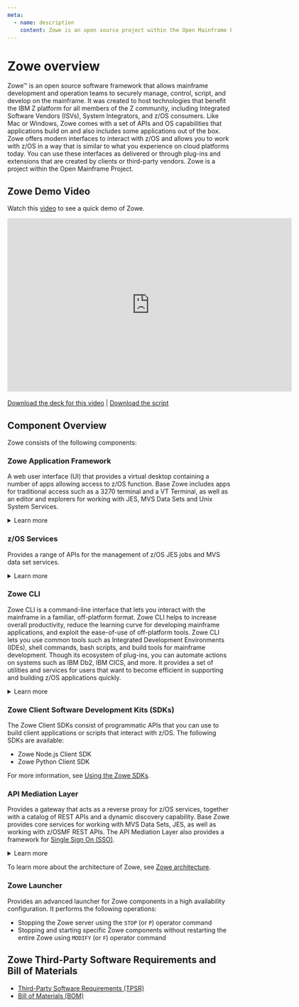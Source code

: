 ```yaml
---
meta:
  - name: description
    content: Zowe is an open source project within the Open Mainframe Project that is part of The Linux Foundation. Zowe is an extensible framework that simplifies and speeds application development, deployment, and operations on z/OS, and provides the ability for extension through CLI plug-ins, new applications to be added to the web desktop, and onboarding of REST APIs to the API Mediation Layer. It narrows the skills gap between new and legacy z/OS developers by offering the choice to work with z/OS either through a Command Line Interface, a Zowe Explorer Visual Studio extension, a web browser served from the Zowe Application Framework, or through REST APIs and web sockets served through the API Mediation Layer.
---
```


# Zowe overview

Zowe&trade; is an open source software framework that allows mainframe development and operation teams to securely manage, control, script, and develop on the mainframe. It was created to host technologies that benefit the IBM Z platform for all members of the Z community, including Integrated Software Vendors (ISVs), System Integrators, and z/OS consumers. Like Mac or Windows, Zowe comes with a set of APIs and OS capabilities that applications build on and also includes some applications out of the box. Zowe offers modern interfaces to interact with z/OS and allows you to work with z/OS in a way that is similar to what you experience on cloud platforms today. You can use these interfaces as delivered or through plug-ins and extensions that are created by clients or third-party vendors. Zowe is a project within the Open Mainframe Project.

## Zowe Demo Video

Watch this [video](https://www.youtube.com/embed/NX20ZMRoTtk) to see a quick demo of Zowe. 

<iframe class="embed-responsive-item" id="youtubeplayer" title="Zowe overview demo" type="text/html" width="640" height="390" src="https://www.youtube.com/embed/7XpOjREP8JU" frameborder="0" webkitallowfullscreen mozallowfullscreen allowfullscreen> </iframe>

[Download the deck for this video](../Zowe_introduction_video_deck.pptx) | [Download the script](../Zowe_introduction_video_script.txt)

## Component Overview

Zowe consists of the following components:

### Zowe Application Framework

A web user interface (UI) that provides a virtual desktop containing a number of apps allowing access to z/OS function.  Base Zowe includes apps for traditional access such as a 3270 terminal and a VT Terminal, as well as an editor and explorers for working with JES, MVS Data Sets and Unix System Services.

<details>
<summary> Learn more </summary>

The Zowe Application Framework modernizes and simplifies working on the mainframe. With the Zowe Application Framework, you can create applications to suit your specific needs. The Zowe Application Framework contains a web UI that has the following features:

- The web UI works with the underlying REST APIs for data, jobs, and subsystem, but presents the information in a full screen mode as compared to the command line interface.
- The web UI makes use of leading-edge web presentation technology and is also extensible through web UI plug-ins to capture and present a wide variety of information.
- The web UI facilitates common z/OS developer or system programmer tasks by providing an editor for common text-based files like REXX or JCL along with general purpose data set actions for both Unix System Services (USS) and Partitioned Data Sets (PDS) plus Job Entry System (JES) logs.

The Zowe Application Framework consists of the following components:

- **Zowe Desktop**

    The desktop, accessed through a browser.  The desktop contains a number of applications, including a TN3270 emulator for traditional Telnet or TLS terminal access to z/OS, a VT Termnial for SSH commands, as well as rich web GUI applications including a JES Explorer for working with jobs and spool output, a File Editor for working with USS directories and files and MVS data sets and members.   The Zowe desktop is extensible and allows vendors to provide their own applications to run within the desktop. See [Extending the Zowe Desktop](../extend/extend-desktop/mvd-extendingzlux.md).  The following screen capture of a Zowe desktop shows some of its composition as well as the TN3270 app, the JES Explorer, and the File Editor open and in use.

    ![Zowe Desktop Screen Capture](./diagrams/zowe-desktop-sample.png)

- **Zowe Application Server**

    The Zowe Application Server runs the Zowe Application Framework. It consists of the Node.js server plus the Express.js as a webservices framework, and the proxy applications that communicate with the z/OS services and components.

- **ZSS Server**

    The ZSS Server provides secure REST services to support the Zowe Application Server.  For services that need to run as APF authorized code, Zowe uses an angel process that the ZSS Server calls using cross memory communication.  During installation and configuration of Zowe, you will see the steps needed to configure and launch the cross memory server.

- **Application plug-ins**

    Several application-type plug-ins are provided. For more information, see [Using the Zowe Application Framework application plug-ins](../user-guide/mvd-using.md#zowe-desktop-application-plug-ins).

</details>

### z/OS Services

Provides a range of APIs for the management of z/OS JES jobs and MVS data set services.

<details>
<summary> Learn more </summary>

Zowe provides a z/OS® RESTful web service and deployment architecture for z/OS microservices. Zowe contains the following  core z/OS services:

 - **z/OS Datasets services**

    Get a list of data sets, retrieve content from a member, create a data set, and more.

 - **z/OS Jobs services**

   Get a list of jobs, get content from a job file output, submit a job from a data set, and more.

You can view the full list of capabilities of the RESTful APIs from the API catalog that displays the Open API Specification for their capabilities.

- These APIs are described by the Open API Specification allowing them to be incorporated to any standard-based REST API developer tool or API management process.
- These APIs can be exploited by off-platform applications with proper security controls.

As a deployment architecture, the z/OS Services are running as microservices with a Springboot embedded Tomcat stack.

</details>

### Zowe CLI
Zowe CLI is a command-line interface that lets you interact with the mainframe in a familiar, off-platform format. Zowe CLI helps to increase overall productivity, reduce the learning curve for developing mainframe applications, and exploit the ease-of-use of off-platform tools. Zowe CLI lets you use common tools such as Integrated Development Environments (IDEs), shell commands, bash scripts, and build tools for mainframe development. Though its ecosystem of plug-ins, you can automate actions on systems such as IBM Db2, IBM CICS, and more. It  provides a set of utilities and services for users that want to become efficient in supporting and building z/OS applications quickly.

<details>
<summary> Learn more </summary>

Zowe CLI provides the following benefits:

  - Enables and encourages developers with limited z/OS expertise to build, modify, and debug z/OS applications.
  - Fosters the development of new and innovative tools from a computer that can interact with z/OS. Some Zowe extensions are powered by Zowe CLI, for example the [Visual Studio Code Extension for Zowe](../user-guide/ze-install.md).
  - Ensure that business critical applications running on z/OS can be maintained and supported by existing and generally available software development resources.
  - Provides a more streamlined way to build software that integrates with z/OS.

**Note:** For information about software requirements, installing, and upgrading Zowe CLI, see
[Installing Zowe](../user-guide/installandconfig.md).

#### Zowe CLI capabilities

With Zowe CLI, you can interact with z/OS remotely in the following ways:

  - **Interact with mainframe files:**
    Create, edit, download, and
    upload mainframe files (data sets) directly from Zowe CLI.
  - **Submit jobs:**
    Submit JCL from data sets or local storage, monitor the status, and view and download the output automatically.
  - **Issue TSO and z/OS console commands:**
    Issue TSO and console commands to the mainframe directly from Zowe CLI.
  - **Integrate z/OS actions into scripts:**
    Build local scripts that accomplish both mainframe and local tasks.
  - **Produce responses as JSON documents:**
    Return data in JSON format on request for consumption in other programming languages.

For detailed information about the available functionality in Zowe CLI, see [Zowe CLI Command Groups](../user-guide/cli-usingcli.html#understanding-core-command-groups).

For information about extending the functionality of Zowe CLI by installing plug-ins, see [Extending Zowe CLI](../user-guide/cli-extending.md).

**More Information:**

  - [System requirements for Zowe CLI](../user-guide/systemrequirements-cli.md)
  - [Installing Zowe CLI](../user-guide/cli-installcli.md)

</details>

### Zowe Client Software Development Kits (SDKs)

The Zowe Client SDKs consist of programmatic APIs that you can use to build client applications or scripts that interact with z/OS. The following SDKs are available:
 - Zowe Node.js Client SDK
 - Zowe Python Client SDK

 For more information, see [Using the Zowe SDKs](../user-guide/sdks-using.md).

  </details>

### API Mediation Layer

Provides a gateway that acts as a reverse proxy for z/OS services, together with a catalog of REST APIs and a dynamic discovery capability. Base Zowe provides core services for working with MVS Data Sets, JES, as well as working with z/OSMF REST APIs.  The API Mediation Layer also provides a framework for [Single Sign On (SSO)](../extend/extend-apiml/api-mediation-sso.html#zowe-api-mediation-layer-single-sign-on-overview).

<details>
<summary> Learn more </summary>

The API Mediation Layer provides a single point of access for mainframe service REST APIs. The layer offers enterprise, cloud-like features such as high-availability, scalability, dynamic API discovery, consistent security, a single sign-on experience, and documentation. The API Mediation Layer facilitates secure communication across loosely coupled microservices through the API Gateway. The API Mediation Layer consists of three components: the Gateway, the Discovery Service, and the Catalog. The Gateway provides secure communication across loosely coupled API services. The Discovery Service enables you to determine the location and status of service instances running inside the API ML ecosystem. The Catalog provides an easy-to-use interface to view all discovered services, their associated APIs, and Swagger documentation in a user-friendly manner.

#### Key features
* Consistent Access: API routing and standardization of API service URLs through the Gateway component provides users with a consistent way to access mainframe APIs at a predefined address.
* Dynamic Discovery: The Discovery Service automatically determines the location and status of API services.
* High-Availability: API Mediation Layer is designed with high-availability of services and scalability in mind.
* Caching Service: This feature is designed for Zowe components in a high availability configuration. It supports the High Availability of all components within Zowe. Components either need to be stateless, or offload the state to a location accessible by all instances of the service, including those which just started.
* Redundancy and Scalability: API service throughput is easily increased by starting multiple API service instances without the need to change configuration.
* Presentation of Services: The API Catalog component provides easy access to discovered API services and their associated documentation in a user-friendly manner. Access to the contents of the API Catalog is controlled through a z/OS security facility.
* Encrypted Communication: API ML facilitates secure and trusted communication across both internal components and discovered API services.

#### API Mediation Layer architecture
The following diagram illustrates the single point of access through the Gateway, and the interactions between API ML components and services:

![API Mediation Layer Architecture diagram](./diagrams/service-relationship-diagram.png)

#### Components
The API Layer consists of the following key components:

**API Gateway**

Services that comprise the API ML service ecosystem are located behind a gateway (reverse proxy). All end users and API client applications interact through the Gateway. Each service is assigned a unique service ID that is used in the access URL. Based on the service ID, the Gateway forwards incoming API requests to the appropriate service. Multiple Gateway instances can be started to achieve high-availability. The Gateway access URL remains unchanged. The Gateway is built using Netflix Zuul and Spring Boot technologies.

**Discovery Service**

The Discovery Service is the central repository of active services in the API ML ecosystem. The Discovery Service continuously collects and aggregates service information and serves as a repository of active services. When a service is started, it sends its metadata, such as the original URL, assigned serviceId, and status information to the Discovery Service. Back-end microservices register with this service either directly or by using a Eureka client. Multiple enablers are available to help with service on-boarding of various application architectures including plain Java applications and Java applications that use the Spring Boot framework. The Discovery Service is built on Eureka and Spring Boot technology.

**Discovery Service TLS/SSL**

HTTPS protocol can be enabled during API ML configuration and is highly recommended. Beyond encrypting communication, the HTTPS configuration for the Discovery Service enables heightened security for service registration. Without HTTPS, services provide a username and password to register in the API ML ecosystem. When using HTTPS, only trusted services that provide HTTPS certificates signed by a trusted certificate authority can be registered.

**API Catalog**

The API Catalog is the catalog of published API services and their associated documentation. The Catalog provides both the REST APIs and a web user interface (UI) to access them. The web UI follows the industry standard Swagger UI component to visualize API documentation in OpenAPI JSON format for each service. A service can be implemented by one or more service instances, which provide exactly the same service for high-availability or scalability.

**Catalog Security**

Access to the API Catalog can be protected with an Enterprise z/OS Security Manager such as IBM RACF, CA ACF2, or CA Top Secret. Only users who provide proper mainframe credentials can access the Catalog. Client authentication is implemented through the z/OSMF API.

**Caching Service**

The Caching Service provides an API in high availability mode which offers the possibility to store, retrieve and delete data that is associated with keys. The service will be used only by internal Zowe applications. It will not be exposed to the internet.

#### Onboarding APIs
Essential to the API Mediation Layer ecosystem is the API services that expose their useful APIs. Use the following topics to discover more about adding new APIs to the API Mediation Layer and using the API Catalog:

* [Onboarding Overview](../extend/extend-apiml/onboard-overview.md)

* [Onboard an existing Spring Boot REST API service using Zowe API Mediation Layer](../extend/extend-apiml/onboard-spring-boot-enabler.md)
* [Onboard an existing Node.js REST API service using Zowe API Mediation Layer](../extend/extend-apiml/onboard-nodejs-enabler.md)
* [Using API Catalog](../user-guide/api-mediation-api-catalog.md)

</details>

To learn more about the architecture of Zowe, see [Zowe architecture](zowe-architecture.md).

### Zowe Launcher

Provides an advanced launcher for Zowe components in a high availability configuration. It performs the following operations:
 - Stopping the Zowe server using the `STOP` (or `P`) operator command
 - Stopping and starting specific Zowe components without restarting the entire Zowe using `MODIFY` (or `F`) operator command

## Zowe Third-Party Software Requirements and Bill of Materials

- [Third-Party Software Requirements (TPSR)](../appendix/tpsr.md)
- [Bill of Materials (BOM)](../appendix/bill-of-materials.md)
